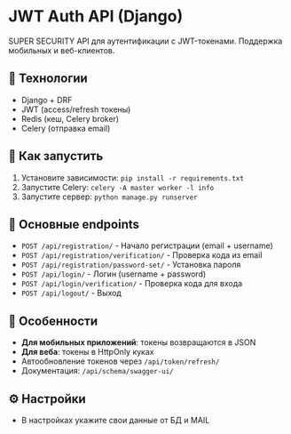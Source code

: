 # JWT Auth API (Django)

SUPER SECURITY API для аутентификации с JWT-токенами. Поддержка мобильных и веб-клиентов.

## 🔧 Технологии
- Django + DRF
- JWT (access/refresh токены)
- Redis (кеш, Celery broker)
- Celery (отправка email)

## 🚀 Как запустить
1. Установите зависимости: `pip install -r requirements.txt`
2. Запустите Celery: `celery -A master worker -l info`
3. Запустите сервер: `python manage.py runserver`

## 📌 Основные endpoints
- `POST /api/registration/` - Начало регистрации (email + username)
- `POST /api/registration/verification/` - Проверка кода из email
- `POST /api/registration/password-set/` - Установка пароля
- `POST /api/login/` - Логин (username + password)
- `POST /api/login/verification/` - Проверка кода для входа
- `POST /api/logout/` - Выход

## 🔐 Особенности
- **Для мобильных приложений**: токены возвращаются в JSON
- **Для веба**: токены в HttpOnly куках
- Автообновление токенов через `/api/token/refresh/`
- Документация: `/api/schema/swagger-ui/`

## ⚙️ Настройки
- В настройках укажите свои данные от БД и MAIL
